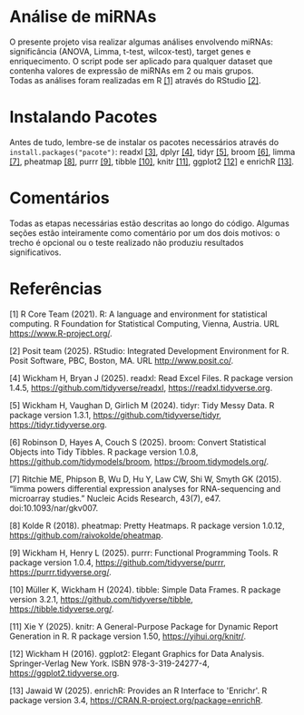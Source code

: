 # Análise de miRNAs
O presente projeto visa realizar algumas análises envolvendo miRNAs: significância (ANOVA, Limma, t-test, wilcox-test), target genes e enriquecimento. O script pode ser aplicado para qualquer dataset que contenha valores de expressão de miRNAs em 2 ou mais grupos.  
Todas as análises foram realizadas em R [\[1\]](#r) através do RStudio [\[2\]](#rstudio).

# Instalando Pacotes
Antes de tudo, lembre-se de instalar os pacotes necessários através do `install.packages("pacote")`: readxl [\[3\]](#readxl), dplyr [\[4\]](#dplyr), tidyr [\[5\]](#tidyr), broom [\[6\]](#broom), limma [\[7\]](#limma), pheatmap [\[8\]](#pheatmap), purrr [\[9\]](#purrr), tibble [\[10\]](#tibble), knitr [\[11\]](#knitr), ggplot2 [\[12\]](#ggplot2) e enrichR [\[13\]](#enrichr).  

# Comentários
Todas as etapas necessárias estão descritas ao longo do código. Algumas seções estão inteiramente como comentário por um dos dois motivos: o trecho é opcional ou o teste realizado não produziu resultados significativos.

# Referências
<a id="r"></a>
[1] R Core Team (2021). R: A language and environment for statistical computing. R Foundation for Statistical Computing, Vienna, Austria. URL https://www.R-project.org/.  

<a id="rstudio"></a>
[2] Posit team (2025). RStudio: Integrated Development Environment for R. Posit Software, PBC, Boston, MA. URL http://www.posit.co/.  

<a id="readxl"></a>
[4] Wickham H, Bryan J (2025). readxl: Read Excel Files. R package version 1.4.5, https://github.com/tidyverse/readxl, https://readxl.tidyverse.org.  

<a id="tidyr"></a>
[5] Wickham H, Vaughan D, Girlich M (2024). tidyr: Tidy Messy Data. R package version 1.3.1, https://github.com/tidyverse/tidyr, https://tidyr.tidyverse.org.  

<a id="broom"></a>
[6] Robinson D, Hayes A, Couch S (2025). broom: Convert Statistical Objects into Tidy Tibbles. R package version 1.0.8, https://github.com/tidymodels/broom, https://broom.tidymodels.org/.

<a id="limma"></a>
[7] Ritchie ME, Phipson B, Wu D, Hu Y, Law CW, Shi W, Smyth GK (2015). “limma powers differential expression analyses for RNA-sequencing and microarray studies.” Nucleic Acids Research, 43(7), e47. doi:10.1093/nar/gkv007.

<a id="pheatmap"></a>
[8] Kolde R (2018). pheatmap: Pretty Heatmaps. R package version 1.0.12, https://github.com/raivokolde/pheatmap.

<a id="purrr"></a>
[9] Wickham H, Henry L (2025). purrr: Functional Programming Tools. R package version 1.0.4, https://github.com/tidyverse/purrr, https://purrr.tidyverse.org/.

<a id="tibble"></a>
[10] Müller K, Wickham H (2024). tibble: Simple Data Frames. R package version 3.2.1, https://github.com/tidyverse/tibble, https://tibble.tidyverse.org/.

<a id="knitr"></a>
[11] Xie Y (2025). knitr: A General-Purpose Package for Dynamic Report Generation in R. R package version 1.50, https://yihui.org/knitr/.

<a id="ggplot2"></a>
[12] Wickham H (2016). ggplot2: Elegant Graphics for Data Analysis. Springer-Verlag New York. ISBN 978-3-319-24277-4, https://ggplot2.tidyverse.org.

<a id="enrichr"></a>
[13] Jawaid W (2025). enrichR: Provides an R Interface to 'Enrichr'. R package version 3.4, https://CRAN.R-project.org/package=enrichR.
